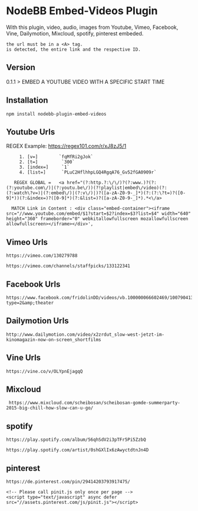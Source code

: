 # NodeBB Embed-Videos Plugin

With this plugin, video, audio, images from Youtube, Vimeo, Facebook, Vine, Dailymotion, Mixcloud, spotify, pinterest embeded.

    the url must be in a <A> tag.
    is detected, the entire link and the respective ID.



## Version

0.1.1 > EMBED A YOUTUBE VIDEO WITH A SPECIFIC START TIME 




## Installation

    npm install nodebb-plugin-embed-videos
    
    
 
 ## Youtube Urls
    
REGEX Example: https://regex101.com/r/xJ8zJ5/1
    
         1.	[v=]	    `fqMfRi2gJok`
         2.	[t=]	     `300`
         3.	[index=]	 `1`
         4.	[list=]	     `PLuC2HflhhpLGQ4RgqA76_Gv52fGA0909r`
    
       REGEX GLOBAL =   <a href="(?:http.?:\/\/)?(?:www.)?(?:(?:youtube.com\/)|(?:youtu.be\/))(?!playlist|embed\/video)(?:(?:watch\?v=)|(?:embed\/)|(?:v\/)|)?([a-zA-Z0-9-_]*)(?:(?:\?t=)?([0-9]*))(?:&index=)?([0-9]*)(?:&list=)?([a-zA-Z0-9-_]*).*<\/a>
      
      MATCH Link in Content : <div class="embed-container"><iframe src="//www.youtube.com/embed/$1?start=$2?index=$3?list=$4" width="640" height="360" frameborder="0" webkitallowfullscreen mozallowfullscreen allowfullscreen></iframe></div>',
     
    
    
 ## Vimeo Urls
    
    https://vimeo.com/130279788

    https://vimeo.com/channels/staffpicks/133122341
 
 
 
 ## Facebook Urls
 
    https://www.facebook.com/fridolinDD/videos/vb.100000066602469/1007904135888464/?type=2&amp;theater
    
    
 
 ## Dailymotion Urls
 
    http://www.dailymotion.com/video/x2zrdut_slow-west-jetzt-im-kinomagazin-now-on-screen_shortfilms
    
 
 
 ## Vine Urls
    
    https://vine.co/v/OLYpnEjagqQ
    
    
    
 ## Mixcloud
     
     https://www.mixcloud.com/scheibosan/scheibosan-gomde-summerparty-2015-big-chill-how-slow-can-u-go/
     
     
     
 ## spotify
 
    https://play.spotify.com/album/56qhSdV2i3pTFr5Pi5ZzbQ

    https://play.spotify.com/artist/0shGXlIx6zAwyctdtnJn4D
 
 
 
 ## pinterest
    
    https://de.pinterest.com/pin/29414203793917475/   
     
    <!-- Please call pinit.js only once per page -->
    <script type="text/javascript" async defer src="//assets.pinterest.com/js/pinit.js"></script>

    
